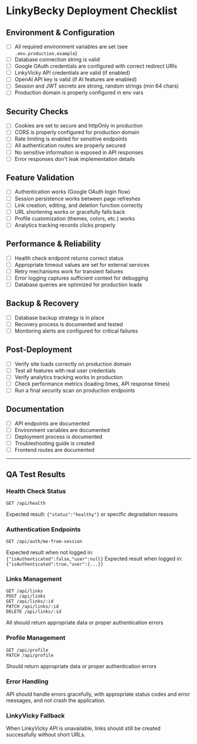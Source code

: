 # LinkyBecky Deployment Checklist

## Environment & Configuration

- [ ] All required environment variables are set (see `.env.production.example`)
- [ ] Database connection string is valid
- [ ] Google OAuth credentials are configured with correct redirect URIs
- [ ] LinkyVicky API credentials are valid (if enabled)
- [ ] OpenAI API key is valid (if AI features are enabled)
- [ ] Session and JWT secrets are strong, random strings (min 64 chars)
- [ ] Production domain is properly configured in env vars

## Security Checks

- [ ] Cookies are set to secure and httpOnly in production
- [ ] CORS is properly configured for production domain
- [ ] Rate limiting is enabled for sensitive endpoints
- [ ] All authentication routes are properly secured
- [ ] No sensitive information is exposed in API responses
- [ ] Error responses don't leak implementation details

## Feature Validation

- [ ] Authentication works (Google OAuth login flow)
- [ ] Session persistence works between page refreshes
- [ ] Link creation, editing, and deletion function correctly
- [ ] URL shortening works or gracefully falls back
- [ ] Profile customization (themes, colors, etc.) works
- [ ] Analytics tracking records clicks properly

## Performance & Reliability

- [ ] Health check endpoint returns correct status
- [ ] Appropriate timeout values are set for external services
- [ ] Retry mechanisms work for transient failures
- [ ] Error logging captures sufficient context for debugging
- [ ] Database queries are optimized for production loads

## Backup & Recovery

- [ ] Database backup strategy is in place
- [ ] Recovery process is documented and tested
- [ ] Monitoring alerts are configured for critical failures

## Post-Deployment

- [ ] Verify site loads correctly on production domain
- [ ] Test all features with real user credentials
- [ ] Verify analytics tracking works in production
- [ ] Check performance metrics (loading times, API response times)
- [ ] Run a final security scan on production endpoints

## Documentation

- [ ] API endpoints are documented
- [ ] Environment variables are documented
- [ ] Deployment process is documented
- [ ] Troubleshooting guide is created
- [ ] Frontend routes are documented

---

## QA Test Results

### Health Check Status
```
GET /api/health
```
Expected result: `{"status":"healthy"}` or specific degradation reasons

### Authentication Endpoints
```
GET /api/auth/me-from-session
```
Expected result when not logged in: `{"isAuthenticated":false,"user":null}`
Expected result when logged in: `{"isAuthenticated":true,"user":{...}}`

### Links Management
```
GET /api/links
POST /api/links
GET /api/links/:id
PATCH /api/links/:id
DELETE /api/links/:id
```
All should return appropriate data or proper authentication errors

### Profile Management
```
GET /api/profile
PATCH /api/profile
```
Should return appropriate data or proper authentication errors

### Error Handling
API should handle errors gracefully, with appropriate status codes and error messages, and not crash the application.

### LinkyVicky Fallback
When LinkyVicky API is unavailable, links should still be created successfully without short URLs.